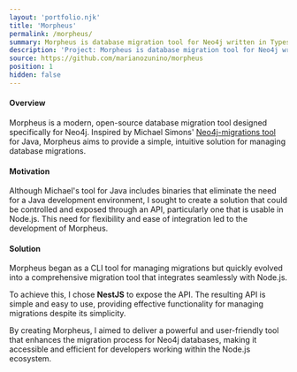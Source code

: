 ```yaml
---
layout: 'portfolio.njk'
title: 'Morpheus'
permalink: /morpheus/
summary: Morpheus is database migration tool for Neo4j written in Typescript
description: 'Project: Morpheus is database migration tool for Neo4j written in Typescript'
source: https://github.com/marianozunino/morpheus
position: 1
hidden: false
---
```

#### Overview

Morpheus is a modern, open-source database migration tool designed specifically for Neo4j.
Inspired by Michael Simons' [Neo4j-migrations tool](https://github.com/michael-simons/neo4j-migrations)
for Java, Morpheus aims to provide a simple, intuitive solution for managing database migrations.

#### Motivation

Although Michael's tool for Java includes binaries that eliminate the need for a
Java development environment, I sought to create a solution that could be controlled
and exposed through an API, particularly one that is usable in Node.js. This need
for flexibility and ease of integration led to the development of Morpheus.

#### Solution

Morpheus began as a CLI tool for managing migrations but quickly evolved into a
comprehensive migration tool that integrates seamlessly with Node.js.

To achieve this, I chose **NestJS** to expose the API. The resulting API is simple
and easy to use, providing effective functionality for managing migrations despite
its simplicity.

By creating Morpheus, I aimed to deliver a powerful and user-friendly tool that
enhances the migration process for Neo4j databases, making it accessible and
efficient for developers working within the Node.js ecosystem.
